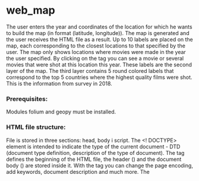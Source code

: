 # web_map
The user enters the year and coordinates of the location for which he wants to build the map (in format (latitude, longitude)). The map is generated and the user receives the HTML file as a result. Up to 10 labels are placed on the map, each corresponding to the closest locations to that specified by the user. The map only shows locations where movies were made in the year the user specified. By clicking on the tag you can see a movie or several movies that were shot at this location this year. These labels are the second layer of the map. The third layer contains 5 round colored labels that correspond to the top 5 countries where the highest quality films were shot. This is the information from survey in 2018.

### Prerequisites:
Modules folium and geopy must be installed.

### HTML file structure:
File is stored in three sections: head, body i script. The <! DOCTYPE> element is intended to indicate the type of the current document - DTD (document type definition, description of the type of document). The <html> tag defines the beginning of the HTML file, the header (<head>) and the document body (<body>) are stored inside it. With the <meta> tag you can change the page encoding, add keywords, document description and much more. The <style> tag is used to define styles for web page elements. Be sure to add the closing </head> tag to indicate that the title block of the document is complete. The body of the <body> document is intended for placement of tags and content of the web page. The <script> tag is designed to be connected with a standard document.

### An example of running the program:
`Please enter a year you would like to have a map for: 
2001
Please enter your location (format: lat, long): 
52.5170365, 13.3888599
Map is generating...
Please wait...
Finished. Please have look at the map movies_map.html`

![(example1.PNG)]

![(example2.PNG)]

### Conclusion:
The map shows the tags of the nearby locations where the films were made and what the movies are. The other layer also shows 5 countries where film production is the highest quality.

## Author: Yana Muliarska
